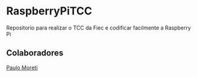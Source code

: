 # RaspberryPiTCC

Repositorio para realizar o TCC da Fiec e codificar facilmente a Raspberry Pi

## Colaboradores 
[Paulo Moreti](http://github.com/SourFlame8)
